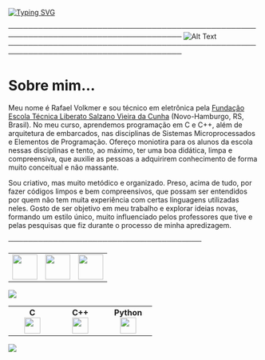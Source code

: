 [![Typing SVG](https://readme-typing-svg.demolab.com?font=Fira+Code&weight=900&size=48&duration=1500&pause=1000&color=1E9DE6&center=true&vCenter=true&multiline=true&width=1000&height=150&lines=Hello%2C+World!;I'm+Rafael+Volkmer)](https://git.io/typing-svg)

─────────────────────────────────────────────────────────────────────────────────────
![Alt Text](https://user-images.githubusercontent.com/74038190/241765440-80728820-e06b-4f96-9c9e-9df46f0cc0a5.gif)
─────────────────────────────────────────────────────────────────────────────────────
# Sobre mim...

Meu nome é Rafael Volkmer e sou técnico em eletrônica pela  [Fundação Escola Técnica Liberato Salzano Vieira da Cunha](https://www.liberato.com.br) (Novo-Hamburgo, RS, Brasil). No meu curso, aprendemos programação em C e C++, além de arquitetura de embarcados, nas disciplinas de Sistemas Microprocessados e Elementos de Programação. Ofereço moniotira para os alunos da escola nessas disciplinas e tento, ao máximo, ter uma boa didática, limpa e compreensiva, que auxilie as pessoas a adquirirem conhecimento de forma muito conceitual e não massante.

Sou criativo, mas muito metódico e organizado. Preso, acima de tudo, por fazer códigos limpos e bem compreensivos, que possam ser entendidos por quem não tem muita experiência com certas linguagens utilizadas neles. Gosto de ser objetivo em meu trabalho e explorar ideias novas, formando um estilo único, muito influenciado pelos professores que tive e pelas pesquisas que fiz durante o processo de minha apredizagem.

───────────────────────────────────────
<table>
    <tbody>
        <tr>
            <td><a href="www.linkedin.com/in/rafael-volkmer-b7637922a">
            <img height="50" src="https://www.vectorlogo.zone/logos/linkedin/linkedin-ar21.svg" />
            </a></td>
            <td><a href="https://open.spotify.com/user/jj4ixeaxzhwtnqhio5xcg8cuq?si=195add63b677449f">
            <img height="50" src="https://www.vectorlogo.zone/logos/spotify/spotify-ar21.svg"/>
            </a></td>
            <td><a href="https://instagram.com/rafael.v.volkmer?igshid=MzNlNGNkZWQ4Mg==">
            <img height="50" src="https://www.vectorlogo.zone/logos/instagram/instagram-ar21.svg"/>
            </a></td>
        </tr>
    </tbody>
</table>
<img src="https://github-readme-stats.vercel.app/api?username=RafaelVVolkmer&show_icons=true&theme=dark"/> 
<table width="320px">
    <tbody>
        <tr valign="top">
            <td width="80px" align="center">
            <span><strong>C</strong></span><br>
            <img height="32px" src="https://cdn.jsdelivr.net/gh/devicons/devicon/icons/c/c-original.svg" />
            </td>
            <td width="80px" align="center">
            <span><strong>C++</strong></span><br>
            <img height="32" src="https://cdn.jsdelivr.net/gh/devicons/devicon/icons/cplusplus/cplusplus-original.svg" />
            </td>
            <td width="80px" align="center">
            <span><strong>Python</strong></span><br>
            <img height="32" src="https://cdn.jsdelivr.net/gh/devicons/devicon/icons/python/python-original.svg" />
            </td>
        </tr>
    </tbody>
</table>

<img src="https://github-readme-stats.vercel.app/api/top-langs?username=RafaelVVolkmer&layout=compact&theme=dark"/>
